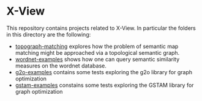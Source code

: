 # X-View
This repository contains projects related to X-View. In particular the folders in this directory are the following:
* [topograph-matching](topograph-matching/README.md) explores  how the problem of semantic map matching might be approached via a topological semantic graph.
* [wordnet-examples](wordnet-examples/README.md) shows how one can query semantic similarity measures on the wordnet database.
* [g2o-examples](g2o-examples/README.md) contains some tests exploring the g2o library for graph optimization
* [gstam-examples](gstam-examples/README.md) constains some tests exploring the GSTAM library for graph optimization
